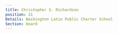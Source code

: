 ```yaml
---
title: Christopher S. Richardson
position: 21
Details: Washington Latin Public Charter School
Section: board
---
```


